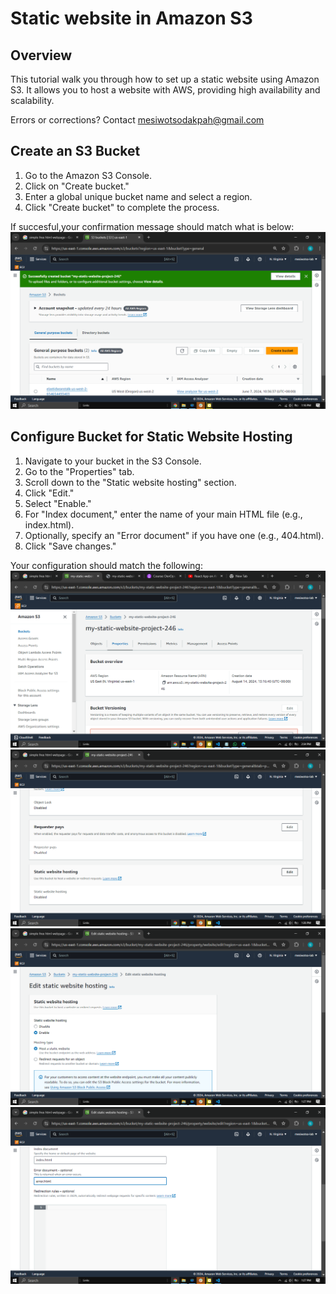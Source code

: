 # Static website in Amazon S3
## Overview
This tutorial walk you through how to set up a static website using Amazon S3. It allows you to host a website with AWS, providing high availability and scalability.

Errors or corrections? Contact
mesiwotsodakpah@gmail.com 

## Create an S3 Bucket
1. Go to the Amazon S3 Console.
2. Click on "Create bucket."
3. Enter a global unique bucket name and select a region.
4. Click "Create bucket" to complete the process.

If succesful,your confirmation message should match what is below:
![Diagram](https://github.com/Mesiwotso-Gloria/S3-Project/blob/main/images/Screenshot.png?raw=true)

## Configure Bucket for Static Website Hosting
1. Navigate to your bucket in the S3 Console.
2. Go to the "Properties" tab.
3. Scroll down to the "Static website hosting" section.
4. Click "Edit."
5. Select "Enable."
6. For "Index document," enter the name of your main HTML file (e.g., index.html).
7. Optionally, specify an "Error document" if you have one (e.g., 404.html).
8. Click "Save changes."

Your configuration should match the following:
![Diagram](https://github.com/Mesiwotso-Gloria/S3-Project/blob/main/images/Screenshot%20(389).png?raw=true)
![Diagram](https://github.com/Mesiwotso-Gloria/S3-Project/blob/main/images/Screenshot%20(372).png?raw=true)
![Diagram](
https://github.com/Mesiwotso-Gloria/S3-Project/blob/main/images/Screenshot%20(373).png?raw=true)
![Diagram](https://github.com/Mesiwotso-Gloria/S3-Project/blob/main/images/Screenshot%20(374).png?raw=true)

